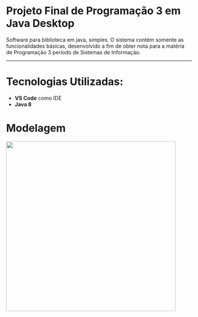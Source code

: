 # Projeto Final de Programação 3 em Java Desktop

Software para biblioteca em java, simples. O sistema contém somente as funcionalidades básicas, desenvolvido a fim de obter nota para a matéria de Programação 3 período de Sistemas de Informação.

---

# Tecnologias Utilizadas:
- **VS Code** como IDE
- **Java 8**

# Modelagem
<img src="https://raw.githubusercontent.com/paulojp-dev/projeto-biblioteca-java/master/imagens/modelagem.png" width="460" />


